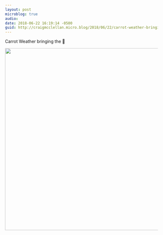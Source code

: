 ```yaml
---
layout: post
microblog: true
audio: 
date: 2018-06-22 16:19:14 -0500
guid: http://craigmcclellan.micro.blog/2018/06/22/carrot-weather-bringing.html
---
```

Carrot Weather bringing the 🤣

<img src="http://craigmcclellan.com/uploads/2018/eb6976586d.jpg" width="600" height="600" />
